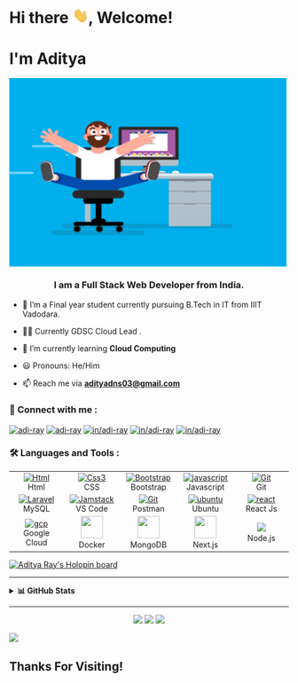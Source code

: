 <h1>Hi there <img src="https://github.com/vishant-mehta/vishant-mehta/blob/main/hello.gif" width="29px">, Welcome!</h1>

<h1 align="left">I'm Aditya</h1>
<img align="center" alt="GIF" src="https://github.com/staticshreyas/staticshreyas/blob/master/coder.gif?raw=true" width="500" height="340" />
<h3 align="center">I am a Full Stack Web Developer from India. </h3>

- 🔭 I’m a Final year student currently pursuing B.Tech in IT from IIIT Vadodara.

- 👨‍💻 Currently GDSC Cloud Lead .

- 🌱 I’m currently learning **Cloud Computing**

- 😃 Pronouns: He/Him


- 📫 Reach me via **adityadns03@gmail.com**

<h3 align="left">🤝 Connect with me :</h3>
<p align="left">
<a href="https://dev.to/adiray" target="blank"><img align="center" src="https://raw.githubusercontent.com/rahuldkjain/github-profile-readme-generator/master/src/images/icons/Social/devto.svg" alt="adi-ray" height="30" width="40" /></a>
<a href="https://twitter.com/ray_aadii" target="blank"><img align="center" src="https://raw.githubusercontent.com/rahuldkjain/github-profile-readme-generator/master/src/images/icons/Social/twitter.svg" alt="adi-ray" height="30" width="40" /></a>
<a href="https://www.linkedin.com/in/adi-ray" target="blank"><img align="center" src="https://raw.githubusercontent.com/rahuldkjain/github-profile-readme-generator/master/src/images/icons/Social/linked-in-alt.svg" alt="in/adi-ray" height="30" width="40" /></a>
<a href="https://leetcode.com/adi-ray" target="blank"><img align="center" src="https://raw.githubusercontent.com/rahuldkjain/github-profile-readme-generator/master/src/images/icons/Social/leet-code.svg" alt="in/adi-ray" height="30" width="40" /></a>
<a href="https://auth.geeksforgeeks.org/user/adityadns03" target="blank"><img align="center" src="https://raw.githubusercontent.com/rahuldkjain/github-profile-readme-generator/master/src/images/icons/Social/geeks-for-geeks.svg" alt="in/adi-ray" height="30" width="40" /></a>

</p>

<h3 align="left">🛠 Languages and Tools :</h3>

<table align="center">
  <tr>
      <td align="center" width="96">
      <a href="#html">
        <img src="https://www.vectorlogo.zone/logos/w3_html5/w3_html5-icon.svg" width="48" height="48" alt="Html" />
      </a>
      <br>Html
    </td>
    <td align="center" width="96">
      <a href="#css3">
        <img src="https://upload.wikimedia.org/wikipedia/commons/thumb/6/62/CSS3_logo.svg/48px-CSS3_logo.svg.png" width="48" height="48" alt="Css3" />
      </a>
      <br>CSS
    </td>
     <td align="center" width="96">
      <a href="#bootstrap">
        <img src="https://cdn.worldvectorlogo.com/logos/bootstrap-4.svg" width="48" height="48" alt="Bootstrap" />
      </a>
      <br>Bootstrap
    </td>
     <td align="center" width="96">
      <a href="#js">
        <img src="https://upload.wikimedia.org/wikipedia/commons/thumb/9/99/Unofficial_JavaScript_logo_2.svg/1024px-Unofficial_JavaScript_logo_2.svg.png" width="48" height="48" alt="javascript" />
      </a>
      <br>Javascript
    </td>
    <td align="center" width="96">
      <a href="#git" >
        <img src="https://upload.wikimedia.org/wikipedia/commons/thumb/3/3f/Git_icon.svg/1200px-Git_icon.svg.png" width="48" height="48" alt="Git" />
      </a>
      <br>Git
    </td>
  </tr>

  <tr>
      <td align="center" width="96">
      <a href="#laravel">
        <img src="https://www.logo.wine/a/logo/MySQL/MySQL-Logo.wine.svg" width="48" height="48" alt="Laravel" />
      </a>
      <br>MySQL
    </td>
     <td align="center"  width="96">
      <a href="#vscode">
        <img src="https://upload.wikimedia.org/wikipedia/commons/9/9a/Visual_Studio_Code_1.35_icon.svg" width="48" height="48" alt="Jamstack" />
      </a>
      <br>VS Code
    </td>
    <td align="center" width="96">
      <a href="#postman" >
        <img src="https://www.vectorlogo.zone/logos/getpostman/getpostman-icon.svg" width="48" height="48" alt="Git" />
      </a>
      <br>Postman
    </td>
    <td align="center" width="96">
      <a href="#ubuntu" >
        <img src="https://www.vectorlogo.zone/logos/ubuntu/ubuntu-icon.svg" width="48" height="48" alt="ubuntu" />
      </a>
      <br>Ubuntu
    </td>
    <td align="center" width="96">
      <a href="#react" >
        <img src="https://www.vectorlogo.zone/logos/reactjs/reactjs-icon.svg" width="48" height="48" alt="react" />
      </a>
      <br>React Js
    </td>
  </tr>
   <tr>
      <td align="center" width="96">
       <a href="https://cloud.google.com" target="_blank" rel="noreferrer"> <img src="https://www.vectorlogo.zone/logos/google_cloud/google_cloud-icon.svg" alt="gcp" width="45" height="45"/> 
       </a>
      <br>Google Cloud 
    </td>
      <td align="center" width="96">
       <a href="#docker"> <img src="https://www.vectorlogo.zone/logos/docker/docker-tile.svg" width="40" height="40"/> 
       </a>
      <br>Docker 
    </td>
      <td align="center" width="96">
       <a href="#mongodb"> <img src="https://www.vectorlogo.zone/logos/mongodb/mongodb-icon.svg" width="40" height="40"/> 
       </a>
      <br>MongoDB 
    </td>
      <td align="center" width="96">
       <a href="#next"> <img src="https://www.vectorlogo.zone/logos/nextjs/nextjs-icon.svg" width="40" height="40"/> 
       </a>
      <br>Next.js
    </td>
      <td align="center" width="96">
       <a href="#node"> <img src="https://www.vectorlogo.zone/logos/nodejs/nodejs-horizontal.svg" /> 
       </a>
      <br>Node.js
    </td>
<!--      <td align="center" width="96">
      <a href="#digitalocean">
        <img src="https://upload.wikimedia.org/wikipedia/commons/f/ff/DigitalOcean_logo.svg" width="48" height="48" alt="Digital Ocean" />
      </a>
      <br>Digital Ocean -->
    </td>
<!--       <td align="center" width="96">
      <a href="#git" >
        <img src="https://upload.wikimedia.org/wikipedia/commons/thumb/3/3f/Git_icon.svg/1200px-Git_icon.svg.png" width="48" height="48" alt="Git" />
      </a>
      <br>Git -->
    </td>
<!--       <td align="center"  width="96">
      <a href="#vscode">
        <img src="https://upload.wikimedia.org/wikipedia/commons/9/9a/Visual_Studio_Code_1.35_icon.svg" width="48" height="48" alt="Jamstack" />
      </a>
      <br>VS Code -->
    </td>
<!--       <td align="center" width="96">
      <a href="#postman" >
        <img src="https://www.vectorlogo.zone/logos/getpostman/getpostman-icon.svg" width="48" height="48" alt="Git" />
      </a>
      <br>Postman -->
    </td>

  </tr>
</table>

[![Aditya Ray's Holopin board](https://holopin.me/ray_aadii)](https://holopin.me/ray_aadii)

---


<details>
  <summary>  <b>📊 GitHub Stats</b> </summary>
<p><img width="100%" height="200px" align="left" src="https://github-readme-stats.vercel.app/api?username=adi-ray&theme=vue-dark&hide_border=false&include_all_commits=true&count_private=true" alt="adi-ray" /></p>
<p>&nbsp;<img width="100%" height="250px" align="center" src="https://github-readme-streak-stats.herokuapp.com/?user=adi-ray&theme=vue-dark&hide_border=false" alt="adi-ray" /></p>
<p><img width="100%" height="200px" align="right" src="https://github-readme-stats.vercel.app/api/top-langs/?username=adi-ray&theme=vue-dark&hide_border=false&include_all_commits=true&count_private=true&layout=compact" alt="adi-ray" /></p>
</details>

____________


<div align="center">
<a href="https://www.credly.com/badges/abb9d2de-3b94-4ba2-966c-b1137b192b86/public_url" target="_blank"><img src="https://images.credly.com/size/680x680/images/024d0122-724d-4c5a-bd83-cfe3c4b7a073/image.png" height="150"></a>
<a href="https://api.badgr.io/public/assertions/0ssxbEs7TzC4_qI88v04Tg" target="_blank"><img src="https://media.badgr.com/uploads/badges/assertion-0ssxbEs7TzC4_qI88v04Tg.png?versionId=Jr3jEmNVmPWuvNFOEEJn6yp7kHNH5JFM" height="150"></a>
<a href="https://catalog-education.oracle.com/ords/certview/sharebadge?id=9CA751C0A9F614F0205EA1818148F052A79A59CC94679EB0DA38B6A720791AF8" target="_blank"><img src="https://images.credly.com/images/5f8da909-46d6-4f07-b2c8-0b64de8aca06/OCI2024GAIOCP_cached_image_20250527-27-ta3s1e.png" height="150"></a>
</div>


![](https://komarev.com/ghpvc/?username=adi-ray&style=plastic&label=PROFILE+VIEWS)

<h2>Thanks For Visiting!  </h2>
